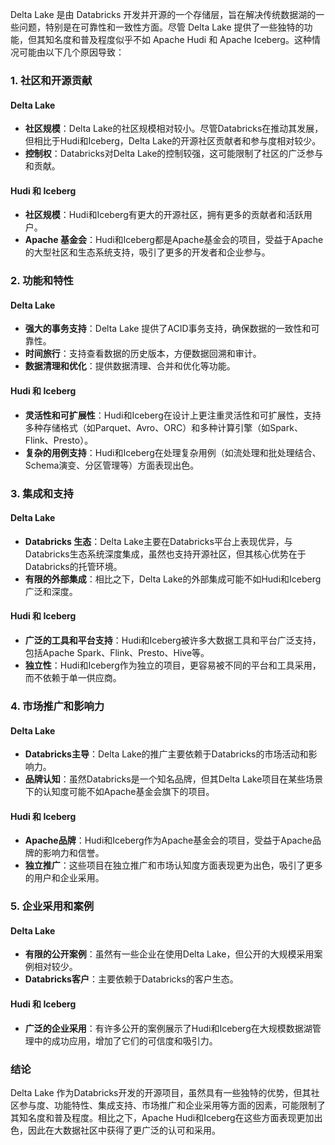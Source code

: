 Delta Lake 是由 Databricks 开发并开源的一个存储层，旨在解决传统数据湖的一些问题，特别是在可靠性和一致性方面。尽管 Delta Lake 提供了一些独特的功能，但其知名度和普及程度似乎不如 Apache Hudi 和 Apache Iceberg。这种情况可能由以下几个原因导致：

### 1. **社区和开源贡献**

#### Delta Lake
- **社区规模**：Delta Lake的社区规模相对较小。尽管Databricks在推动其发展，但相比于Hudi和Iceberg，Delta Lake的开源社区贡献者和参与度相对较少。
- **控制权**：Databricks对Delta Lake的控制较强，这可能限制了社区的广泛参与和贡献。

#### Hudi 和 Iceberg
- **社区规模**：Hudi和Iceberg有更大的开源社区，拥有更多的贡献者和活跃用户。
- **Apache 基金会**：Hudi和Iceberg都是Apache基金会的项目，受益于Apache的大型社区和生态系统支持，吸引了更多的开发者和企业参与。

### 2. **功能和特性**

#### Delta Lake
- **强大的事务支持**：Delta Lake 提供了ACID事务支持，确保数据的一致性和可靠性。
- **时间旅行**：支持查看数据的历史版本，方便数据回溯和审计。
- **数据清理和优化**：提供数据清理、合并和优化等功能。

#### Hudi 和 Iceberg
- **灵活性和可扩展性**：Hudi和Iceberg在设计上更注重灵活性和可扩展性，支持多种存储格式（如Parquet、Avro、ORC）和多种计算引擎（如Spark、Flink、Presto）。
- **复杂的用例支持**：Hudi和Iceberg在处理复杂用例（如流处理和批处理结合、Schema演变、分区管理等）方面表现出色。

### 3. **集成和支持**

#### Delta Lake
- **Databricks 生态**：Delta Lake主要在Databricks平台上表现优异，与Databricks生态系统深度集成，虽然也支持开源社区，但其核心优势在于Databricks的托管环境。
- **有限的外部集成**：相比之下，Delta Lake的外部集成可能不如Hudi和Iceberg广泛和深度。

#### Hudi 和 Iceberg
- **广泛的工具和平台支持**：Hudi和Iceberg被许多大数据工具和平台广泛支持，包括Apache Spark、Flink、Presto、Hive等。
- **独立性**：Hudi和Iceberg作为独立的项目，更容易被不同的平台和工具采用，而不依赖于单一供应商。

### 4. **市场推广和影响力**

#### Delta Lake
- **Databricks主导**：Delta Lake的推广主要依赖于Databricks的市场活动和影响力。
- **品牌认知**：虽然Databricks是一个知名品牌，但其Delta Lake项目在某些场景下的认知度可能不如Apache基金会旗下的项目。

#### Hudi 和 Iceberg
- **Apache品牌**：Hudi和Iceberg作为Apache基金会的项目，受益于Apache品牌的影响力和信誉。
- **独立推广**：这些项目在独立推广和市场认知度方面表现更为出色，吸引了更多的用户和企业采用。

### 5. **企业采用和案例**

#### Delta Lake
- **有限的公开案例**：虽然有一些企业在使用Delta Lake，但公开的大规模采用案例相对较少。
- **Databricks客户**：主要依赖于Databricks的客户生态。

#### Hudi 和 Iceberg
- **广泛的企业采用**：有许多公开的案例展示了Hudi和Iceberg在大规模数据湖管理中的成功应用，增加了它们的可信度和吸引力。

### 结论

Delta Lake 作为Databricks开发的开源项目，虽然具有一些独特的优势，但其社区参与度、功能特性、集成支持、市场推广和企业采用等方面的因素，可能限制了其知名度和普及程度。相比之下，Apache Hudi和Iceberg在这些方面表现更加出色，因此在大数据社区中获得了更广泛的认可和采用。
